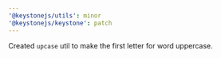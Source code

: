 ```yaml
---
'@keystonejs/utils': minor
'@keystonejs/keystone': patch
---
```


Created `upcase` util to make the first letter for word uppercase.
